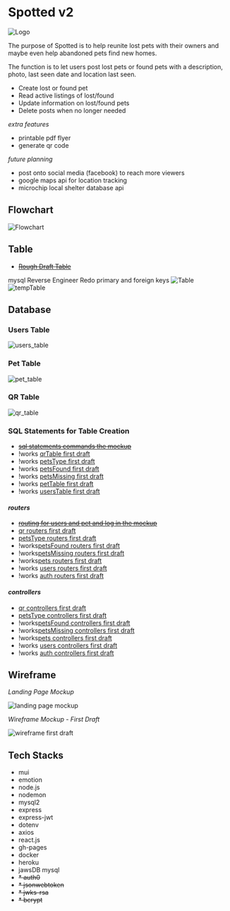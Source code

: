 # Spotted v2

![Logo](READMEdocs/readMeLogo.jpg)

The purpose of Spotted is to help reunite lost pets with their owners and maybe even help abandoned pets find new homes.

The function is to let users post lost pets or found pets with a description, photo, last seen date and location last seen.

- Create lost or found pet
- Read active listings of lost/found
- Update information on lost/found pets
- Delete posts when no longer needed

*extra features*

- printable pdf flyer
- generate qr code

*future planning*

- post onto social media (facebook) to reach more viewers
- google maps api for location tracking
- microchip local shelter database api

## Flowchart

![Flowchart](READMEdocs/flowchart.jpg)

## Table

- ~~[Rough Draft Table](READMEdocs/tableRough.jpg)~~

mysql Reverse Engineer
Redo primary and foreign keys
![Table](READMEdocs/tempTable.jpg)
![tempTable](READMEdocs/tableReverse.jpg)

## Database

### Users Table

![users_table](READMEdocs/users_table.jpg)

### Pet Table

![pet_table](READMEdocs/pet_table.jpg)

### QR Table

![qr_table](READMEdocs/qr_table.jpg)

### SQL Statements for Table Creation

- ~~[sql statements commands the mockup](READMEdocs/sql_statements.txt)~~
- !works [qrTable first draft](sql/qrTable.sql)
- !works [petsType first draft](sql/petsType.sql)
- !works [petsFound first draft](sql/petsFound.sql)
- !works [petsMissing first draft](sql/petsMissing.sql)
- !works [petTable first draft](sql/petTable.sql)
- !works [usersTable first draft](sql/usersTable.sql)

#### *routers*

- ~~[routing for users and pet and log in the mockup](READMEdocs/routers.txt)~~
- [qr routers first draft](routers/qr.js)
- [petsType routers first draft](routers/petsType.js)
- !works[petsFound routers first draft](routers/petsFound.js)
- !works[petsMissing routers first draft](routers/petsMissing.js)
- !works[pets routers first draft](routers/pets.js)
- !works [users routers first draft](routers/users.js)
- !works [auth routers first draft](routers/auth.js)

#### *controllers*

- [qr controllers first draft](controllers/qr.js)
- [petsType controllers first draft](controllers/petType.js)
- !works[petsFound controllers first draft](controllers/petsFound.js)
- !works[petsMissing controllers first draft](controllers/petsMissing.js)
- !works[pets controllers first draft](controllers/pets.js)
- !works [users controllers first draft](controllers/users.js)
- !works [auth controllers first draft](controllers/auth.js)

## Wireframe

*Landing Page Mockup* 

![landing page mockup](READMEdocs/landingPage.jpg)

*Wireframe Mockup - First Draft* 

![wireframe first draft](READMEdocs/wireframe.jpg)

## **Tech Stacks**

* mui
* emotion
* node.js
* nodemon
* mysql2
* express
* express-jwt
* dotenv
* axios
* react.js
* gh-pages
* docker
* heroku 
* jawsDB mysql
* ~~* auth0~~
* ~~* jsonwebtoken~~
* ~~* jwks-rsa~~
* ~~* bcrypt~~

